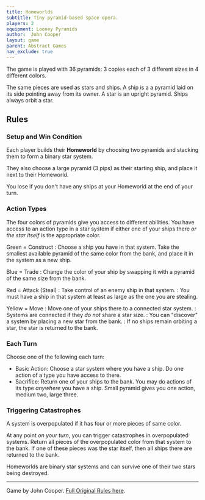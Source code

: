 ```yaml
---
title: Homeworlds
subtitle: Tiny pyramid-based space opera.
players: 2
equipment: Looney Pyramids
author:  John Cooper
layout: game
parent: Abstract Games
nav_exclude: true
---
```


<!--
*Homeworlds* is an abstract game played with [plastic pyramids](https://boardgamegeek.com/boardgamefamily/20/components-looney-pyramid-games).
-->

The game is played with 36 pyramids: 
3 copies each of 3 different sizes in 4 different colors.

The same pieces are used as stars and ships.
A ship is a a pyramid laid on its side pointing away from its owner.
A star is an upright pyramid.
Ships always orbit a star.


## Rules


### Setup and Win Condition

Each player builds their **Homeworld**
by choosing two pyramids and stacking them to form a binary star system.

They also choose a large pyramid (3 pips) as their starting ship,
and place it next to their Homeworld.

You lose if you don't have any ships at your Homeworld at the end of your turn.


### Action Types

The four colors of pyramids give you access to different abilities.
You have access to an action type in a star system if either
one of your ships there *or the star itself* is the appropriate color.

<span color="#3fd740">Green = Construct</span>
: Choose a ship you have in that system. Take the smallest available pyramid of the same color from the bank, and place it in the system as a new ship.

<span color="#1b5cd7">Blue = Trade</span>
: Change the color of your ship by swapping it with a pyramid of the same size from the bank.

<span color="#d51c3c">Red = Attack (Steal)</span>
: Take control of an enemy ship in that system.
: You must have a ship in that system at least as large as the one you are stealing.

<span color="#f1bf15">Yellow = Move</span>
: Move one of your ships there to a connected star system.
: Systems are connected if they *do not* share a star size.
: You can "discover" a system by placing a new star from the bank.
: If no ships remain orbiting a star, the star is returned to the bank.

### Each Turn

Choose one of the following each turn:
- Basic Action: Choose a star system where you have a ship. Do one action of a type you have access to there.
- Sacrifice: Return one of your ships to the bank. You may do actions of its type *anywhere* you have a ship. Small pyramid gives you one action, medium two, large three.

### Triggering Catastrophes

A system is overpopulated if it has four or more pieces of same color.

At any point *on your turn*, you can trigger catastrophes in overpopulated systems.
Return all pieces of the overpopulated color from that system to the bank.
If one of these pieces was the star itself, then all ships there are returned to the bank.

Homeworlds are binary star systems and can survive one of their two stars being destroyed.



---

Game by John Cooper. [Full Original Rules here](https://www.looneylabs.com/rules/homeworlds).

